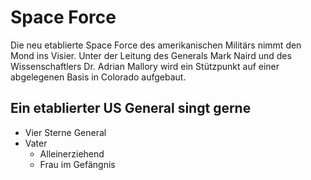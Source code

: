 # Space Force
Die neu etablierte Space Force des amerikanischen Militärs nimmt den Mond ins Visier. Unter der Leitung des Generals Mark Naird und des Wissenschaftlers Dr. Adrian Mallory wird ein Stützpunkt auf einer abgelegenen Basis in Colorado aufgebaut.

## Ein etablierter US General singt gerne
* Vier Sterne General
* Vater
	* Alleinerziehend
	* Frau im Gefängnis